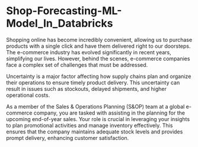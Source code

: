 # Shop-Forecasting-ML-Model_In_Databricks

Shopping online has become incredibly convenient, allowing us to purchase products with a single click and have them delivered right to our doorsteps. The e-commerce industry has evolved significantly in recent years, simplifying our lives. However, behind the scenes, e-commerce companies face a complex set of challenges that must be addressed.

Uncertainty is a major factor affecting how supply chains plan and organize their operations to ensure timely product delivery. This uncertainty can result in issues such as stockouts, delayed shipments, and higher operational costs.

As a member of the Sales & Operations Planning (S&OP) team at a global e-commerce company, you are tasked with assisting in the planning for the upcoming end-of-year sales. Your role is crucial in leveraging your insights to plan promotional activities and manage inventory effectively. This ensures that the company maintains adequate stock levels and provides prompt delivery, enhancing customer satisfaction.
